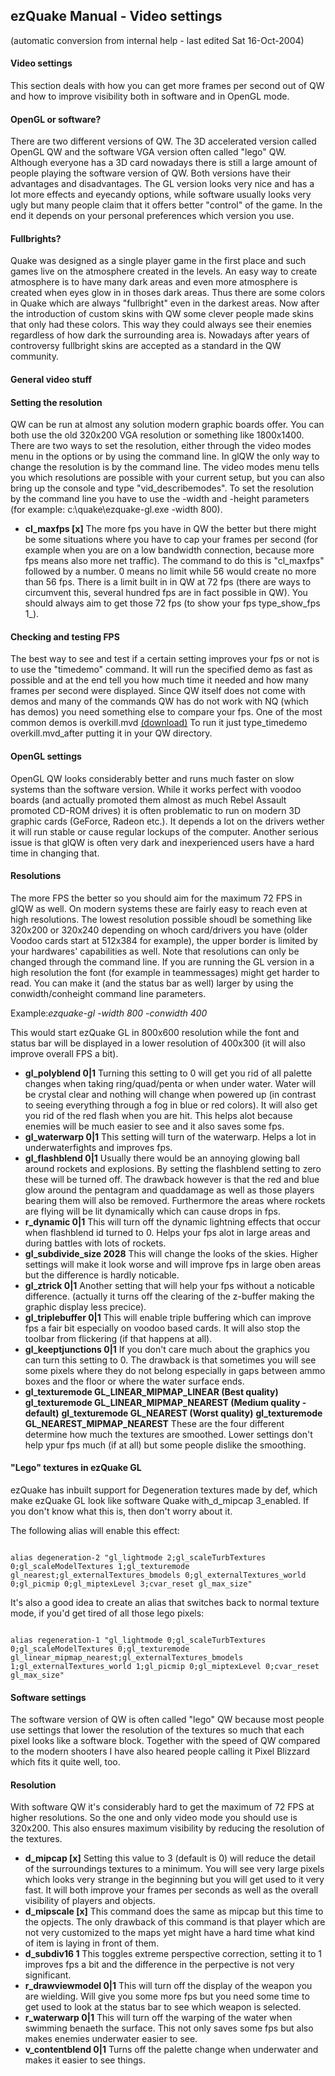 ## ezQuake Manual - Video settings
(automatic conversion from internal help - last edited Sat 16-Oct-2004)

#### Video settings


This section deals with how you can get more frames per second out of QW and how to improve visibility both in software and in OpenGL mode.

#### OpenGL or software?

There are two different versions of QW. The 3D accelerated version called OpenGL QW and the software VGA version often called "lego" QW. Although everyone has a 3D card nowadays there is still a large amount of people playing the software version of QW. Both versions have their advantages and disadvantages. The GL version looks very nice and has a lot more effects and eyecandy options, while software usually looks very ugly but many people claim that it offers better "control" of the game. In the end it depends on your personal preferences which version you use.
#### Fullbrights?

Quake was designed as a single player game in the first place and such games live on the atmosphere created in the levels. An easy way to create atmosphere is to have many dark areas and even more atmosphere is created when eyes glow in in thoses dark areas. Thus there are some colors in Quake which are always "fullbright" even in the darkest areas. Now after the introduction of custom skins with QW some clever people made skins that only had these colors. This way they could always see their enemies regardless of how dark the surrounding area is. Nowadays after years of controversy fullbright skins are accepted as a standard in the QW community.
#### General video stuff

#### Setting the resolution

QW can be run at almost any solution modern graphic boards offer. You can both use the old 320x200 VGA resolution or something like 1800x1400. There are two ways to set the resolution, either through the video modes menu in the options or by using the command line. In glQW the only way to change the resolution is by the command line. The video modes menu tells you which resolutions are possible with your current setup, but you can also bring up the console and type "vid_describemodes". To set the resolution by the command line you have to use the -width and -height parameters (for example: c:\quake\ezquake-gl.exe -width 800).

- **cl_maxfps [x]** The more fps you have in QW the better but there might be some situations where you have to cap your frames per second (for example when you are on a low bandwidth connection, because more fps means also more net traffic). The command to do this is "cl_maxfps" followed by a number. 0 means no limit while 56 would create no more than 56 fps. There is a limit built in in QW at 72 fps (there are ways to circumvent this, several hundred fps are in fact possible in QW). You should always aim to get those 72 fps (to show your fps type_show_fps 1_).

#### Checking and testing FPS

The best way to see and test if a certain setting improves your fps or not is to use the "timedemo" command. It will run the specified demo as fast as possible and at the end tell you how much time it needed and how many frames per second were displayed. Since QW itself does not come with demos and many of the commands QW has do not work with NQ (which has demos) you need something else to compare your fps. One of the most common demos is overkill.mvd [(download)](demos/overkill.mvd) To run it just type_timedemo overkill.mvd_after putting it in your QW directory.
#### OpenGL settings

OpenGL QW looks considerably better and runs much faster on slow systems than the software version. While it works perfect with voodoo boards (and actually promoted them almost as much Rebel Assault promoted CD-ROM drives) it is often problematic to run on modern 3D graphic cards (GeForce, Radeon etc.). It depends a lot on the drivers wether it will run stable or cause regular lockups of the computer. Another serious issue is that glQW is often very dark and inexperienced users have a hard time in changing that.
#### Resolutions

The more FPS the better so you should aim for the maximum 72 FPS in glQW as well. On modern systems these are fairly easy to reach even at high resolutions. The lowest resolution possible shoudl be something like 320x200 or 320x240 depending on whoch card/drivers you have (older Voodoo cards start at 512x384 for example), the upper border is limited by your hardwares' capabilities as well. Note that resolutions can only be changed through the command line. If you are running the GL version in a high resolution the font (for example in teammessages) might get harder to read. You can make it (and the status bar as well) larger by using the conwidth/conheight command line parameters.

Example:_ezquake-gl -width 800 -conwidth 400_

This would start ezQuake GL in 800x600 resolution while the font and status bar will be displayed in a lower resolution of 400x300 (it will also improve overall FPS a bit).

- **gl_polyblend 0|1** Turning this setting to 0 will get you rid of all palette changes when taking ring/quad/penta or when under water. Water will be crystal clear and nothing will change when powered up (in contrast to seeing everything through a fog in blue or red colors). It will also get you rid of the red flash when you are hit. This helps alot because enemies will be much easier to see and it also saves some fps.
- **gl_waterwarp 0|1** This setting will turn of the waterwarp. Helps a lot in underwaterfights and improves fps.
- **gl_flashblend 0|1** Usually there would be an annoying glowing ball around rockets and explosions. By setting the flashblend setting to zero these will be turned off. The drawback however is that the red and blue glow around the pentagram and quaddamage as well as those players bearing them will also be removed. Furthermore the areas where rockets are flying will be lit dynamically which can cause drops in fps.
- **r_dynamic 0|1** This will turn off the dynamic lightning effects that occur when flashblend id turned to 0. Helps your fps alot in large areas and during battles with lots of rockets.
- **gl_subdivide_size 2028** This will change the looks of the skies. Higher settings will make it look worse and will improve fps in large oben areas but the difference is hardly noticable.
- **gl_ztrick 0|1** Another setting that will help your fps without a noticable difference. (actually it turns off the clearing of the z-buffer making the graphic display less precice).
- **gl_triplebuffer 0|1** This will enable triple buffering which can improve fps a fair bit especially on voodoo based cards. It will also stop the toolbar from flickering (if that happens at all).
- **gl_keeptjunctions 0|1** If you don't care much about the graphics you can turn this setting to 0. The drawback is that sometimes you will see some pixels where they do not belong especially in gaps between ammo boxes and the floor or where the water surface ends.
- **gl_texturemode GL_LINEAR_MIPMAP_LINEAR (Best quality)** **gl_texturemode GL_LINEAR_MIPMAP_NEAREST (Medium quality - default)** **gl_texturemode GL_NEAREST (Worst quality)** **gl_texturemode GL_NEAREST_MIPMAP_NEAREST** These are the four different determine how much the textures are smoothed. Lower settings don't help ypur fps much (if at all) but some people dislike the smoothing.

#### "Lego" textures in ezQuake GL

ezQuake has inbuilt support for Degeneration textures made by def, which make ezQuake GL look like software Quake with_d_mipcap 3_enabled. If you don't know what this is, then don't worry about it.

The following alias will enable this effect:

```

alias degeneration-2 "gl_lightmode 2;gl_scaleTurbTextures 0;gl_scaleModelTextures 1;gl_texturemode gl_nearest;gl_externalTextures_bmodels 0;gl_externalTextures_world 0;gl_picmip 0;gl_miptexLevel 3;cvar_reset gl_max_size"
```


It's also a good idea to create an alias that switches back to normal texture mode, if you'd get tired of all those lego pixels:

```

alias regeneration-1 "gl_lightmode 0;gl_scaleTurbTextures 0;gl_scaleModelTextures 0;gl_texturemode gl_linear_mipmap_nearest;gl_externalTextures_bmodels 1;gl_externalTextures_world 1;gl_picmip 0;gl_miptexLevel 0;cvar_reset gl_max_size"
```

#### Software settings

The software version of QW is often called "lego" QW because most people use settings that lower the resolution of the textures so much that each pixel looks like a software block. Together with the speed of QW compared to the modern shooters I have also heared people calling it Pixel Blizzard which fits it quite well, too.
#### Resolution

With software QW it's considerably hard to get the maximum of 72 FPS at higher resolutions. So the one and only video mode you should use is 320x200. This also ensures maximum visibility by reducing the resolution of the textures.

- **d_mipcap [x]** Setting this value to 3 (default is 0) will reduce the detail of the surroundings textures to a minimum. You will see very large pixels which looks very strange in the beginning but you will get used to it very fast. It will both improve your frames per seconds as well as the overall visibility of players and objects.
- **d_mipscale [x]** This command does the same as mipcap but this time to the opjects. The only drawback of this command is that player which are not very customized to the maps yet might have a hard time what kind of item is laying in front of them.
- **d_subdiv16 1** This toggles extreme perspective correction, setting it to 1 improves fps a bit and the difference in the perpective is not very significant.
- **r_drawviewmodel 0|1** This will turn off the display of the weapon you are wielding. Will give you some more fps but you need some time to get used to look at the status bar to see which weapon is selected.
- **r_waterwarp 0|1** This will turn off the warping of the water when swimming benaeth the surface. This not only saves some fps but also makes enemies underwater easier to see.
- **v_contentblend 0|1** Turns off the palette change when underwater and makes it easier to see things.

